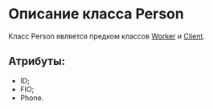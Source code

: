 # Описание класса Person
Класс Person является предком классов [Worker](https://github.com/Veselyaskin99/README/blob/main/Worker.md) и [Client](https://github.com/Veselyaskin99/README/blob/main/Client.md).
## Атрибуты:
- ID;
- FIO;
- Phone.
